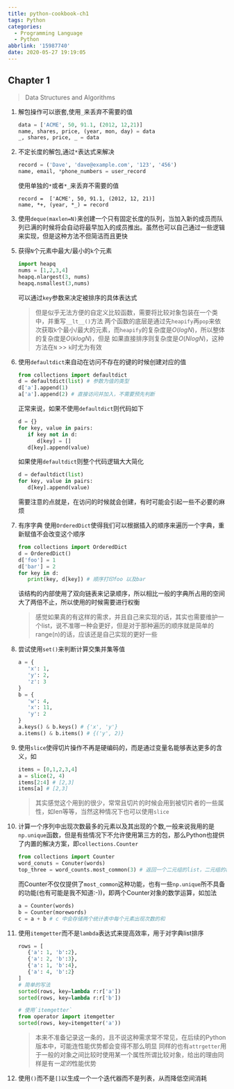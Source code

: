 ```yaml
---
title: python-cookbook-ch1
tags: Python
categories:
  - Programming Language
  - Python
abbrlink: '15987740'
date: 2020-05-27 19:19:05
---
```


## Chapter 1
> Data Structures and Algorithms


1. 解包操作可以嵌套,使用`_`来丢弃不需要的值
   ```python
   data = ['ACME', 50, 91.1, (2012, 12,21)]
   name, shares, price, (year, mon, day) = data
   _, shares, price, _ = data
   ```
2. 不定长度的解包,通过`*`表达式来解决
   ```python
   record = ('Dave', 'dave@example.com', '123', '456')
   name, email, *phone_numbers = user_record
   ```
   使用单独的`*`或者`*_`来丢弃不需要的值
   ```
   record =  ['ACME', 50, 91.1, (2012, 12, 21)]
   name, *+, (year, *_) = record
   ```
3. 使用`deque(maxlen=N)`来创建一个只有固定长度的队列，当加入新的成员而队列已满的时候将会自动将最早加入的成员推出。虽然也可以自己通过一些逻辑来实现，但是这种方法不但简洁而且更快

<!-- more -->

5. 获得`N`个元素中最大/最小的`k`个元素
   ```python
   import heapq
   nums = [1,2,3,4]
   heapq.nlargest(3, nums)
   heapq.nsmallest(3,nums)
   ```
   可以通过`key`参数来决定被排序的具体表达式
   > 但是似乎无法方便的自定义比较函数，需要将比较对象包装在一个类中，并重写`__lt__()`方法
   两个函数的底层是通过先`heapify`再`pop`来依次获取`k`个最小/最大的元素，而`heapify`的复杂度是$O(log N)$，所以整体的复杂度是$O(klog N)$，但是
   如果直接排序则复杂度是$O(Nlog N)$，这种方法在`N` >> `k`时尤为有效
6. 使用`defaultdict`来自动在访问不存在的键的时候创建对应的值
   ```python
   from collections import defaultdict
   d = defaultdict(list) # 参数为值的类型
   d['a'].append(1)
   a['a'].append(2) # 直接访问并加入，不需要预先判断
   ```
   正常来说，如果不使用`defaultdict`则代码如下
   ```python
   d = {}
   for key, value in pairs:
      if key not in d:
         d[key] = []
      d[key].append(value)
   ```
   如果使用`defaultdict`则整个代码逻辑大大简化
   ```python
   d = defaultdict(list)
   for key, value in pairs:
      d[key].append(value)
   ```
   需要注意的点就是，在访问的时候就会创建，有时可能会引起一些不必要的麻烦

7. 有序字典
   使用`OrderedDict`使得我们可以根据插入的顺序来遍历一个字典，重新赋值不会改变这个顺序
   ```python
   from collections import OrderedDict
   d = OrderedDict()
   d['foo'] = 1
   d['bar'] = 2
   for key in d:
      print(key, d[key]) # 顺序打印foo 以及bar
   ```
   该结构的内部使用了双向链表来记录顺序，所以相比一般的字典所占用的空间大了两倍不止，所以使用的时候需要进行权衡
   > 感觉如果真的有这样的需求，并且自己来实现的话，其实也需要维护一个list，说不准哪一种会更好，但是对于那种遍历的顺序就是简单的range(n)的话，应该还是自己实现的更好一些

8. 尝试使用`set()`来判断计算交集并集等值
   ```python
   a = {
      'x': 1,
      'y': 2,
      'z': 3
   }
   b = {
      'w': 4,
      'x': 11,
      'y': 2
   }
   a.keys() & b.keys() # {'x', 'y'}
   a.items() & b.items() # {('y', 2)}
   ```
9. 使用`slice`使得切片操作不再是硬编码的，而是通过变量名能够表达更多的含义，如
   ```python
   items = [0,1,2,3,4]
   a = slice(2, 4)
   items[2:4] # [2,3]
   items[a] # [2,3]
   ```
   > 其实感觉这个用到的很少，常常且切片的时候会用到被切片者的一些属性，如len等等，当然这种情况下也可以使用`slice`

10. 计算一个序列中出现次数最多的元素以及其出现的个数,一般来说我用的是`np.unique`函数，但是有些情况下不允许使用第三方的包，那么Python也提供了内置的解决方案，即`collections.Counter`
    ```python
    from collections import Counter
    word_conuts = Conuter(words)
    top_three = word_counts.most_common(3) # 返回一个二元组的list，二元组的格式为(value, count)
    ```
    而Counter不仅仅提供了`most_common`这种功能，也有一些`np.unique`所不具备的功能(也有可能是我不知道:-))，即两个Counter对象的数学运算，如加法
    ```python
    a = Counter(words)
    b = Counter(morewords)
    c = a + b # c 中会存储两个统计表中每个元素出现次数的和
    ```

11. 使用`itemgetter`而不是`lambda`表达式来提高效率，用于对字典list排序
    ```python
    rows = [
       {'a': 1, 'b':2},
       {'a': 2, 'b':3},
       {'a': 1, 'b':4},
       {'a': 4, 'b':2}
    ]
    # 简单的写法
    sorted(rows, key=lambda r:r['a'])
    sorted(rows, key=lambda r:r['b'])

    # 使用`itemgetter`
    from operator import itemgetter
    sorted(rows, key=itemgetter('a'))
    ```
    > 本来不准备记录这一条的，且不说这种需求常不常见，在后续的Python版本中，可能连性能优势都会变得不那么明显
   同样的也有`attrgetter`用于一般的对象之间比较时使用某一个属性所谓比较对象，给出的理由同样是有*一定的*性能优势
11. 使用`()`而不是`[]`以生成一个一个迭代器而不是列表，从而降低空间消耗
